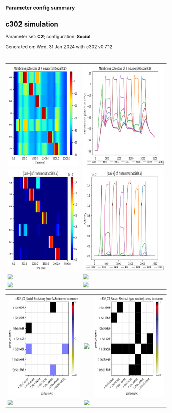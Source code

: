 ### Parameter config summary 
<h2>c302 simulation</h2>
<p>Parameter set: <b>C2</b>; configuration: <b>Social</b></p>
<p>Generated on: Wed, 31 Jan 2024 with c302 v0.7.12</p><br/>
<table>

<tr>
  <td><a href="images/neurons_C2_Social.png"><img alt=" " src="images/neurons_C2_Social.png" height="320"/></a></td>
  <td><a href="images/traces_neuron_Social_C2.png"><img alt=" " src="images/traces_neuron_Social_C2.png" height="320"/></a></td>
</tr>

<tr>
  <td><a href="images/neuron_activity_C2_Social.png"><img alt=" " src="images/neuron_activity_C2_Social.png" height="320"/></a></td>
  <td><a href="images/traces_neuron_activity_Social_C2.png"><img alt=" " src="images/traces_neuron_activity_Social_C2.png" height="320"/></a></td>
</tr>

<tr>
  <td><a href="images/muscles_C2_Social.png"><img alt=" " src="images/muscles_C2_Social.png" height="320"/></a></td>
  <td><a href="images/traces_muscles_Social_C2.png"><img alt=" " src="images/traces_muscles_Social_C2.png" height="320"/></a></td>
</tr>

<tr>
  <td><a href="images/muscle_activity_C2_Social.png"><img alt=" " src="images/muscle_activity_C2_Social.png" height="320"/></a></td>
  <td><a href="images/traces_muscles_activity_Social_C2.png"><img alt=" " src="images/traces_muscles_activity_Social_C2.png" height="320"/></a></td>
</tr>
</table>
<table>

<tr><td><a href="images/c302_C2_Social_exc_to_neurons.png"><img alt=" " src="images/c302_C2_Social_exc_to_neurons.png" height="320"/></a></td>

  <td><a href="images/c302_C2_Social_inh_to_neurons.png"><img alt=" " src="images/c302_C2_Social_inh_to_neurons.png" height="320"/></a></td>

  <td><a href="images/c302_C2_Social_elec_neurons_neurons.png"><img alt=" " src="images/c302_C2_Social_elec_neurons_neurons.png" height="320"/></a></td></tr>

<tr><td><a href="images/c302_C2_Social_exc_to_muscles.png"><img alt=" " src="images/c302_C2_Social_exc_to_muscles.png" height="320"/></a></td>

  <td><a href="images/c302_C2_Social_inh_to_muscles.png"><img alt=" " src="images/c302_C2_Social_inh_to_muscles.png" height="320"/></a></td></tr>
</table>
